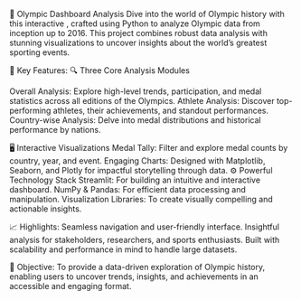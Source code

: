 🏅 Olympic Dashboard Analysis
Dive into the world of Olympic history with this interactive , crafted using Python to analyze Olympic data from inception up to 2016. 
This project combines robust data analysis with stunning visualizations to uncover insights about the world’s greatest sporting events.

🚀 Key Features:
🔍 Three Core Analysis Modules

Overall Analysis: Explore high-level trends, participation, and medal statistics across all editions of the Olympics.
Athlete Analysis: Discover top-performing athletes, their achievements, and standout performances.
Country-wise Analysis: Delve into medal distributions and historical performance by nations.

🖥️ Interactive Visualizations
Medal Tally: Filter and explore medal counts by country, year, and event.
Engaging Charts: Designed with Matplotlib, Seaborn, and Plotly for impactful storytelling through data.
⚙️ Powerful Technology Stack
Streamlit: For building an intuitive and interactive dashboard.
NumPy & Pandas: For efficient data processing and manipulation.
Visualization Libraries: To create visually compelling and actionable insights.

📈 Highlights:
Seamless navigation and user-friendly interface.
Insightful analysis for stakeholders, researchers, and sports enthusiasts.
Built with scalability and performance in mind to handle large datasets.

🎯 Objective:
To provide a data-driven exploration of Olympic history, enabling users to uncover trends, insights, and achievements in an accessible and engaging format.
